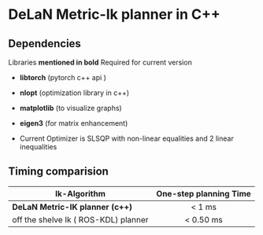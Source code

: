 # DeLaN Metric-Ik planner in C++ #
## Dependencies ##
Libraries **mentioned in bold** Required for current version
* **libtorch** (pytorch c++ api )
* **nlopt** (optimization library in c++)
* **matplotlib** (to visualize graphs)
* **eigen3**  (for  matrix enhancement) 

* Current Optimizer is SLSQP with non-linear equalities and 2 linear inequalities

## Timing comparision ##
| Ik-Algorithm       | One-step planning Time | 
| ------------- |:-------------:| 
| **DeLaN Metric-IK planner (c++)**   | < 1 ms |
| off the shelve Ik ( ROS-KDL) planner | < 0.50 ms  |

